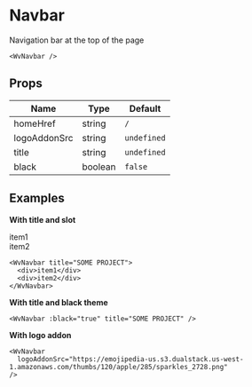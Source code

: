 # Navbar

Navigation bar at the top of the page

<WvNavbar />

```vue
<WvNavbar />
```

## Props

| Name         | Type    | Default     |
| ------------ | ------- | ----------- |
| homeHref     | string  | `/`         |
| logoAddonSrc | string  | `undefined` |
| title        | string  | `undefined` |
| black        | boolean | `false`     |

## Examples

**With title and slot**

<WvNavbar title="SOME PROJECT">
  <div>item1</div>
  <div>item2</div>
</WvNavbar>

```vue
<WvNavbar title="SOME PROJECT">
  <div>item1</div>
  <div>item2</div>
</WvNavbar>
```

**With title and black theme**

<WvNavbar :black="true" title="SOME PROJECT" />

```vue
<WvNavbar :black="true" title="SOME PROJECT" />
```

**With logo addon**

<WvNavbar logoAddonSrc="https://emojipedia-us.s3.dualstack.us-west-1.amazonaws.com/thumbs/120/apple/285/sparkles_2728.png" />

```vue
<WvNavbar
  logoAddonSrc="https://emojipedia-us.s3.dualstack.us-west-1.amazonaws.com/thumbs/120/apple/285/sparkles_2728.png"
/>
```
